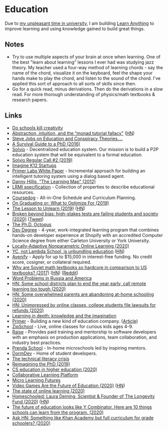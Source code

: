 # Education

Due to [my unpleasant time in university](university.md), I am building [Learn Anything](../ideas/learn-anything.md) to improve learning and using knowledge gained to build great things.

## Notes

* Try to use multiple aspects of your brain at once when learning. One of the best "learn about learning" lessons I ever had was studying jazz theory. My teacher used a four-way method of learning chords - say the name of the chord, visualize it on the keyboard, feel the shape your hands make to play the chord, and listen to the sound of the chord. I've applied this sort of approach to all sorts of skills since then.
* Go for a quick read, minus derivations. Then do the derivations in a slow read. For more thorough understanding of physics/math textbooks & research papers.

## Links

* [Do schools kill creativity](https://www.youtube.com/watch?v=iG9CE55wbtY)
* [Abstraction, intuition, and the “monad tutorial fallacy"](https://byorgey.wordpress.com/2009/01/12/abstraction-intuition-and-the-monad-tutorial-fallacy/) \([HN](https://news.ycombinator.com/item?id=17015661)\)
* [Steve Jobs on Education and Conspiracy Theories....](https://www.youtube.com/watch?v=dULN8WbMb3M)
* [A Survival Guide to a PhD \(2016\)](http://karpathy.github.io/2016/09/07/phd/)
* [Solvio](http://solvio.org) - Decentralized education system. Our mission is to build a P2P education system that will be equivalent to a formal education.
* [Solvio Regular Call \#2 \(2019\)](https://www.youtube.com/watch?v=CxjE1kJ8sLE)
* [Imagine K12 Startups](http://www.imaginek12.com/)
* [Primer Labs White Paper](https://www.primerlabs.io/whitepaper.pdf) - Incremental approach for building an intelligent tutoring system using a dialog based agent.
* [Danny Hillis, "The Learning Map" \(2012\)](https://www.youtube.com/watch?v=wKcZ8ozCah0)
* [LRMI specification](http://lrmi.dublincore.org/specifications/lrmi/lrmi_1/) - Collection of properties to describe educational resources.
* [Coursedog](https://www.coursedog.com/) - All-in-One Schedule and Curriculum Planning.
* [On Graduating or: What to Optimize For \(2019\)](https://benjamincongdon.me/blog/2019/05/22/On-Graduating-or-What-to-Optimize-For/)
* [The Lesson to Unlearn \(2019\)](http://paulgraham.com/lesson.html) \([HN](https://news.ycombinator.com/item?id=21729619)\)
* [Broken beyond bias: high-stakes tests are failing students and society \(2020\)](https://reading.supply/@nick/broken-beyond-bias-high-stakes-tests-are-failing-students-and-society-Q99wvf) \([Tweet](https://twitter.com/nsbarr/status/1214634480935174145)\)
* [The Ph.D. Octopus](https://www.uky.edu/~eushe2/Pajares/octopus.html)
* [Dev Degree](https://devdegree.ca/) - 4-year, work-integrated learning program that combines hands-on developer experience at Shopify with an accredited Computer Science degree from either Carleton University or York University.
* [Locally-Adaptive Nonparametric Online Learning \(2020\)](https://arxiv.org/abs/2002.01882)
* [YC, not Lambda School, is unbundling education](https://medium.com/swlh/y-combinator-not-lambda-school-is-unbundling-education-bd6fdf0c78d7) \([HN](https://news.ycombinator.com/item?id=21439089)\)
* [Avenify](https://avenify.com/) - Apply for up to $15,000 in interest-free funding. No credit score, cosigner, or collateral required.
* [Why are Soviet math textbooks so hardcore in comparison to US textbooks? \(2017\)](https://www.quora.com/Why-are-Soviet-mathematics-physics-textbooks-so-insanely-hardcore-in-comparison-to-US-textbooks/answer/Scott-Miller-307?share=1) \([HN](https://news.ycombinator.com/item?id=22941144)\) \([Reddit](https://www.reddit.com/r/math/comments/g5t2f1/why_are_soviet_math_textbooks_so_hardcore_in/)\)
* [Word Problems in Russia and America](http://www.de.ufpe.br/~toom/travel/sweden05/WP-SWEDEN-NEW.pdf)
* [HN: Some school districts plan to end the year early, call remote learning too tough \(2020\)](https://news.ycombinator.com/item?id=23011419)
* [HN: Some overwhelmed parents are abandoning at-home schooling \(2020\)](https://news.ycombinator.com/item?id=23010079)
* [HN: Unimpressed by online classes, college students file lawsuits for refunds \(2020\)](https://news.ycombinator.com/item?id=23065308)
* [Learning in depth: knowledge and the imagination](http://www.sfu.ca/~egan/Learningdepth.html)
* [Primer](https://www.withprimer.com/) - Building a new kind of education company. \([Article](https://blog.withprimer.com/announcing-primer/)\)
* [ZipSchool](https://zipschool.com/) - Live, online classes for curious kids ages 4-9.
* [Raise](https://raise.dev/) - Provides paid training and mentorship to software developers with an emphasis on production applications, team collaboration, and industry best practices.
* [Prenda School](https://prendaschool.com/) - In-home microschools led by inspiring mentors.
* [DormDev](https://dormdev.com/) - Home of student developers.
* [The technical literacy crisis](https://technically.dev/posts/the-technical-literacy-crisis.html)
* [Reimagining the PhD \(2019\)](https://nadiaeghbal.com/phd)
* [CS education in higher education \(2020\)](https://docs.google.com/presentation/d/15UxfJnjI8P0N33xGlTqY1A39SQdxBUwQ2jflkVMmF7Q/edit)
* [Collaborative Learning Platform](https://azlen.me/projects/collaborative_learning_platform/)
* [Micro Learning Futures](https://azlen.me/projects/micro_learning_futures/)
* [Video Games Are the Future of Education \(2020\)](https://nabeelqu.co/education) \([HN](https://news.ycombinator.com/item?id=23593872)\)
* [The state of online learning \(2020\)](https://twitter.com/david_perell/status/1274127231241949184)
* [Homeschooled: Laura Deming, Scientist & Founder of The Longevity Fund \(2020\)](https://blog.withprimer.com/laura-deming/) \([HN](https://news.ycombinator.com/item?id=23644762)\)
* [The future of education looks like Y Combinator. Here are 10 things schools can learn from the program. \(2020\)](https://twitter.com/david_perell/status/1277387185633689600)
* [Ask HN: Something like Khan Academy but full curriculum for grade schoolers? \(2020\)](https://news.ycombinator.com/item?id=23793216)


